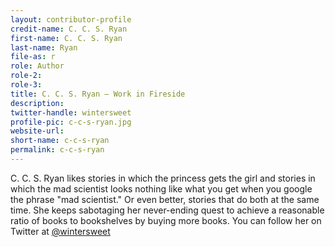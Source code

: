 ```yaml
---
layout: contributor-profile
credit-name: C. C. S. Ryan
first-name: C. C. S. Ryan
last-name: Ryan
file-as: r
role: Author
role-2:
role-3:
title: C. C. S. Ryan — Work in Fireside
description:
twitter-handle: wintersweet
profile-pic: c-c-s-ryan.jpg
website-url:
short-name: c-c-s-ryan
permalink: c-c-s-ryan
---
```

C. C. S. Ryan likes stories in which the princess gets the girl and stories in which the mad scientist looks nothing like what you get when you google the phrase "mad scientist." Or even better, stories that do both at the same time. She keeps sabotaging her never-ending quest to achieve a reasonable ratio of books to bookshelves by buying more books. You can follow her on Twitter at [@wintersweet](https://twitter.com/wintersweet)

